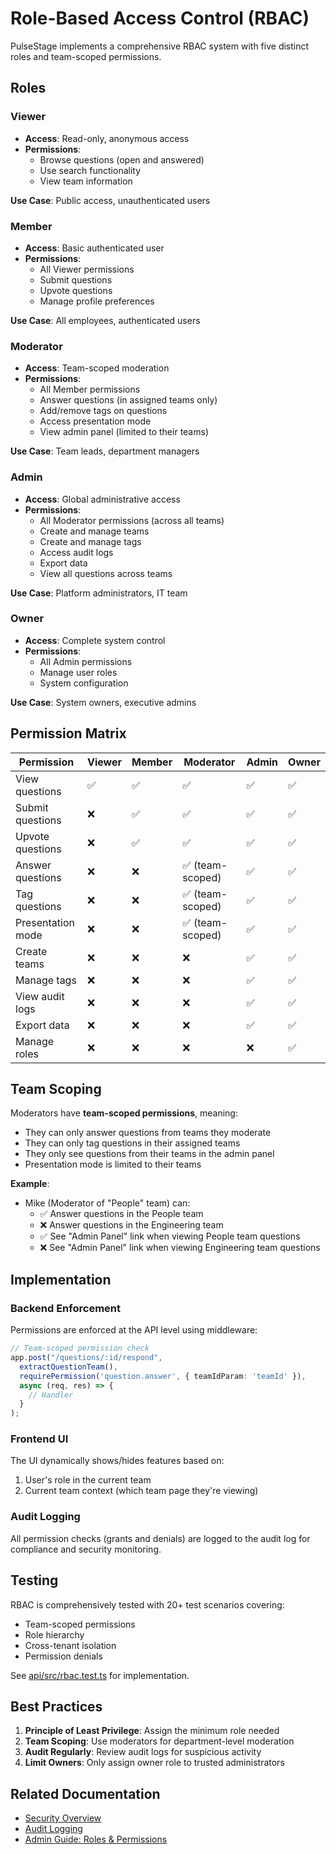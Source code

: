 # Role-Based Access Control (RBAC)

PulseStage implements a comprehensive RBAC system with five distinct roles and team-scoped permissions.

## Roles

### Viewer
- **Access**: Read-only, anonymous access
- **Permissions**:
  - Browse questions (open and answered)
  - Use search functionality
  - View team information

**Use Case**: Public access, unauthenticated users

### Member
- **Access**: Basic authenticated user
- **Permissions**:
  - All Viewer permissions
  - Submit questions
  - Upvote questions
  - Manage profile preferences

**Use Case**: All employees, authenticated users

### Moderator
- **Access**: Team-scoped moderation
- **Permissions**:
  - All Member permissions  
  - Answer questions (in assigned teams only)
  - Add/remove tags on questions
  - Access presentation mode
  - View admin panel (limited to their teams)

**Use Case**: Team leads, department managers

### Admin
- **Access**: Global administrative access
- **Permissions**:
  - All Moderator permissions (across all teams)
  - Create and manage teams
  - Create and manage tags
  - Access audit logs
  - Export data
  - View all questions across teams

**Use Case**: Platform administrators, IT team

### Owner
- **Access**: Complete system control
- **Permissions**:
  - All Admin permissions
  - Manage user roles
  - System configuration

**Use Case**: System owners, executive admins

## Permission Matrix

| Permission | Viewer | Member | Moderator | Admin | Owner |
|-----------|--------|--------|-----------|-------|-------|
| View questions | ✅ | ✅ | ✅ | ✅ | ✅ |
| Submit questions | ❌ | ✅ | ✅ | ✅ | ✅ |
| Upvote questions | ❌ | ✅ | ✅ | ✅ | ✅ |
| Answer questions | ❌ | ❌ | ✅ (team-scoped) | ✅ | ✅ |
| Tag questions | ❌ | ❌ | ✅ (team-scoped) | ✅ | ✅ |
| Presentation mode | ❌ | ❌ | ✅ (team-scoped) | ✅ | ✅ |
| Create teams | ❌ | ❌ | ❌ | ✅ | ✅ |
| Manage tags | ❌ | ❌ | ❌ | ✅ | ✅ |
| View audit logs | ❌ | ❌ | ❌ | ✅ | ✅ |
| Export data | ❌ | ❌ | ❌ | ✅ | ✅ |
| Manage roles | ❌ | ❌ | ❌ | ❌ | ✅ |

## Team Scoping

Moderators have **team-scoped permissions**, meaning:

- They can only answer questions from teams they moderate
- They can only tag questions in their assigned teams
- They only see questions from their teams in the admin panel
- Presentation mode is limited to their teams

**Example**:
- Mike (Moderator of "People" team) can:
  - ✅ Answer questions in the People team
  - ❌ Answer questions in the Engineering team
  - ✅ See "Admin Panel" link when viewing People team questions
  - ❌ See "Admin Panel" link when viewing Engineering team questions

## Implementation

### Backend Enforcement

Permissions are enforced at the API level using middleware:

```typescript
// Team-scoped permission check
app.post("/questions/:id/respond", 
  extractQuestionTeam(), 
  requirePermission('question.answer', { teamIdParam: 'teamId' }), 
  async (req, res) => {
    // Handler
  }
);
```

### Frontend UI

The UI dynamically shows/hides features based on:
1. User's role in the current team
2. Current team context (which team page they're viewing)

### Audit Logging

All permission checks (grants and denials) are logged to the audit log for compliance and security monitoring.

## Testing

RBAC is comprehensively tested with 20+ test scenarios covering:
- Team-scoped permissions
- Role hierarchy
- Cross-tenant isolation
- Permission denials

See [api/src/rbac.test.ts](../../api/src/rbac.test.ts) for implementation.

## Best Practices

1. **Principle of Least Privilege**: Assign the minimum role needed
2. **Team Scoping**: Use moderators for department-level moderation
3. **Audit Regularly**: Review audit logs for suspicious activity
4. **Limit Owners**: Only assign owner role to trusted administrators

## Related Documentation

- [Security Overview](overview.md)
- [Audit Logging](audit-logging.md)
- [Admin Guide: Roles & Permissions](../admin-guide/roles-permissions.md)
